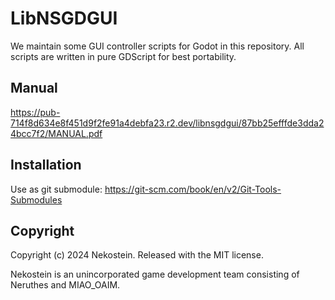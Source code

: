 # LibNSGDGUI

We maintain some GUI controller scripts for Godot in this repository.
All scripts are written in pure GDScript for best portability.


## Manual

https://pub-714f8d634e8f451d9f2fe91a4debfa23.r2.dev/libnsgdgui/87bb25efffde3dda24bcc7f2/MANUAL.pdf



## Installation

Use as git submodule:
https://git-scm.com/book/en/v2/Git-Tools-Submodules



## Copyright

Copyright (c) 2024 Nekostein. Released with the MIT license.

Nekostein is an unincorporated game development team consisting of Neruthes and MIAO_OAIM.
